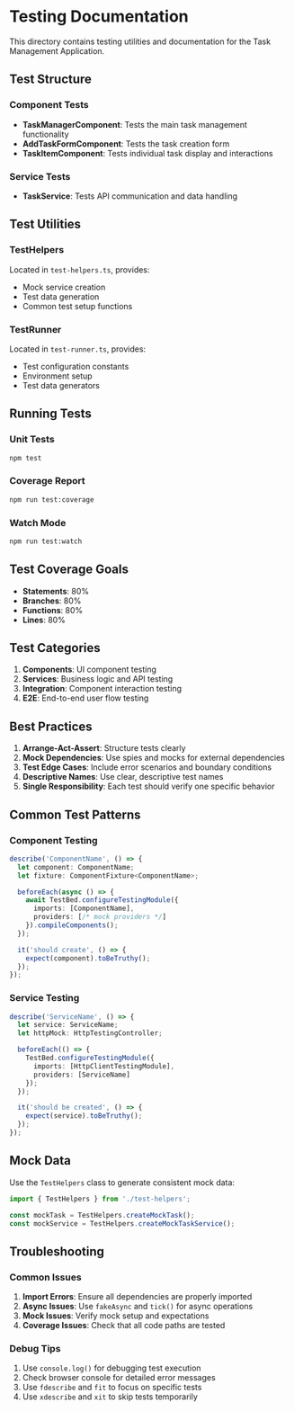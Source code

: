 # Testing Documentation

This directory contains testing utilities and documentation for the Task Management Application.

## Test Structure

### Component Tests
- **TaskManagerComponent**: Tests the main task management functionality
- **AddTaskFormComponent**: Tests the task creation form
- **TaskItemComponent**: Tests individual task display and interactions

### Service Tests
- **TaskService**: Tests API communication and data handling

## Test Utilities

### TestHelpers
Located in `test-helpers.ts`, provides:
- Mock service creation
- Test data generation
- Common test setup functions

### TestRunner
Located in `test-runner.ts`, provides:
- Test configuration constants
- Environment setup
- Test data generators

## Running Tests

### Unit Tests
```bash
npm test
```

### Coverage Report
```bash
npm run test:coverage
```

### Watch Mode
```bash
npm run test:watch
```

## Test Coverage Goals

- **Statements**: 80%
- **Branches**: 80%
- **Functions**: 80%
- **Lines**: 80%

## Test Categories

1. **Components**: UI component testing
2. **Services**: Business logic and API testing
3. **Integration**: Component interaction testing
4. **E2E**: End-to-end user flow testing

## Best Practices

1. **Arrange-Act-Assert**: Structure tests clearly
2. **Mock Dependencies**: Use spies and mocks for external dependencies
3. **Test Edge Cases**: Include error scenarios and boundary conditions
4. **Descriptive Names**: Use clear, descriptive test names
5. **Single Responsibility**: Each test should verify one specific behavior

## Common Test Patterns

### Component Testing
```typescript
describe('ComponentName', () => {
  let component: ComponentName;
  let fixture: ComponentFixture<ComponentName>;

  beforeEach(async () => {
    await TestBed.configureTestingModule({
      imports: [ComponentName],
      providers: [/* mock providers */]
    }).compileComponents();
  });

  it('should create', () => {
    expect(component).toBeTruthy();
  });
});
```

### Service Testing
```typescript
describe('ServiceName', () => {
  let service: ServiceName;
  let httpMock: HttpTestingController;

  beforeEach(() => {
    TestBed.configureTestingModule({
      imports: [HttpClientTestingModule],
      providers: [ServiceName]
    });
  });

  it('should be created', () => {
    expect(service).toBeTruthy();
  });
});
```

## Mock Data

Use the `TestHelpers` class to generate consistent mock data:

```typescript
import { TestHelpers } from './test-helpers';

const mockTask = TestHelpers.createMockTask();
const mockService = TestHelpers.createMockTaskService();
```

## Troubleshooting

### Common Issues

1. **Import Errors**: Ensure all dependencies are properly imported
2. **Async Issues**: Use `fakeAsync` and `tick()` for async operations
3. **Mock Issues**: Verify mock setup and expectations
4. **Coverage Issues**: Check that all code paths are tested

### Debug Tips

1. Use `console.log()` for debugging test execution
2. Check browser console for detailed error messages
3. Use `fdescribe` and `fit` to focus on specific tests
4. Use `xdescribe` and `xit` to skip tests temporarily
